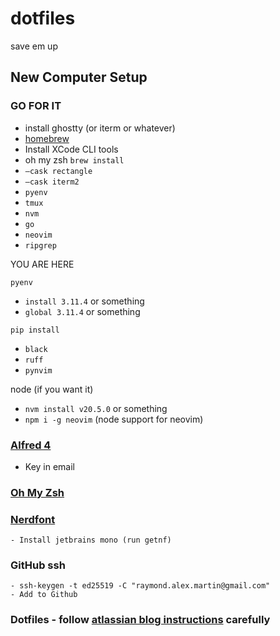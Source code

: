 # dotfiles
save em up

## New Computer Setup

### GO FOR IT
- install ghostty (or iterm or whatever)
- [homebrew](https://brew.sh)
- Install XCode CLI tools
- oh my zsh
`brew install`
- `—cask rectangle`
- `—cask iterm2`
- `pyenv`
- `tmux`
- `nvm`
- `go`
- `neovim`
- `ripgrep`

YOU ARE HERE

`pyenv`
- `install 3.11.4` or something
- `global 3.11.4` or something


`pip install`
- `black`
- `ruff`
- `pynvim`

node (if you want it)
- `nvm install v20.5.0` or something
- `npm i -g neovim` (node support for neovim)

### [Alfred 4](https://www.alfredapp.com/help/v4/)
- Key in email
### [Oh My Zsh](https://ohmyz.sh/#install)
### [Nerdfont](https://github.com/ronniedroid/getnf)
    - Install jetbrains mono (run getnf)

### GitHub ssh
    - ssh-keygen -t ed25519 -C "raymond.alex.martin@gmail.com"
    - Add to Github

### Dotfiles - follow [atlassian blog instructions](https://www.atlassian.com/git/tutorials/dotfiles) carefully
